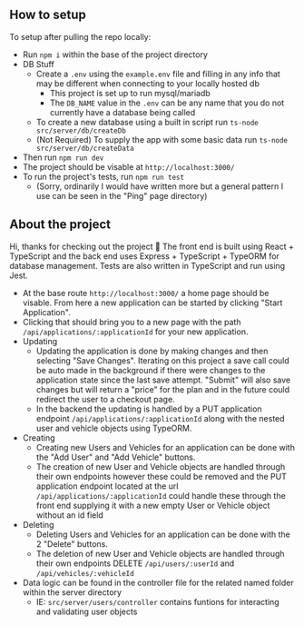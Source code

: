 ## How to setup
To setup after pulling the repo locally:
- Run `npm i` within the base of the project directory
- DB Stuff
    - Create a `.env` using the `example.env` file and filling in any info that may be different when connecting to your locally hosted db
        - This project is set up to run mysql/mariadb
        - The `DB_NAME` value in the `.env` can be any name that you do not currently have a database being called
    - To create a new database using a built in script run `ts-node src/server/db/createDb`
    - (Not Required) To supply the app with some basic data run `ts-node src/server/db/createData`
- Then run `npm run dev`
- The project should be visable at `http://localhost:3000/`
- To run the project's tests, run `npm run test`
    - (Sorry, ordinarily I would have written more but a general pattern I use can be seen in the "Ping" page directory)

## About the project
Hi, thanks for checking out the project :wave:
The front end is built using React + TypeScript and the back end uses Express + TypeScript + TypeORM for database management.
Tests are also written in TypeScript and run using Jest.

- At the base route `http://localhost:3000/` a home page should be visable. From here a new application can be started by clicking "Start Application".
- Clicking that should bring you to a new page with the path `/api/applications/:applicationId` for your new application.
- Updating
    - Updating the application is done by making changes and then selecting "Save Changes". Iterating on this project a save call could be auto made in the background if there were changes to the application state since the last save attempt. "Submit" will also save changes but will return a "price" for the plan and in the future could redirect the user to a checkout page.
    - In the backend the updating is handled by a PUT application endpoint `/api/applications/:applicationId` along with the nested user and vehicle objects using TypeORM.
- Creating
    - Creating new Users and Vehicles for an application can be done with the "Add User" and "Add Vehicle" buttons.
    - The creation of new User and Vehicle objects are handled through their own endpoints however these could be removed and the PUT application endpoint located at the url `/api/applications/:applicationId` could handle these through the front end supplying it with a new empty User or Vehicle object without an id field
- Deleting
    - Deleting Users and Vehicles for an application can be done with the 2 "Delete" buttons.
    - The deletion of new User and Vehicle objects are handled through their own endpoints DELETE `/api/users/:userId` and `/api/vehicles/:vehicleId`
- Data logic can be found in the controller file for the related named folder within the server directory
    - IE: `src/server/users/controller` contains funtions for interacting and validating user objects
